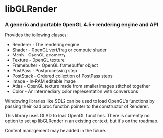 # libGLRender

### A generic and portable OpenGL 4.5+ rendering engine and API

Provides the following classes:
* Renderer - The rendering engine
* Shader - OpenGL vert/frag or compute shader
* Mesh - OpenGL geometry
* Texture - OpenGL texture
* Framebuffer - OpenGL framebuffer object
* PostPass - Postprocessing step
* PostStack - Ordered collection of PostPass steps
* Image - In-RAM editable image
* Atlas - OpenGL texture made from smaller images stitched together
* Color - An intermediary color representation with conversions


Windowing libraries like SDL2 can be used to load OpenGL's functions by passing their load proc function pointer to the constructor of Renderer.

This library uses GLAD to load OpenGL functions.  There is currently no option to set up libGLRender in an existing context, but it's on the roadmap.

Content management may be added in the future.
